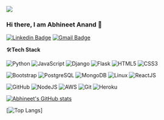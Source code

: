 ![](https://komarev.com/ghpvc/?username=gullyboy007&color=yellowgreen)

### Hi there, I am Abhineet Anand 👋

[![Linkedin Badge](https://img.shields.io/badge/-abhineetanand-blue?style=flat-square&logo=Linkedin&logoColor=white&link=https://www.linkedin.com/in/abhineet-anand/)](https://www.linkedin.com/in/abhineet-anand/)
[![Gmail Badge](https://img.shields.io/badge/-abhineet.anand.2000@gmail.com-c14438?style=flat-square&logo=Gmail&logoColor=white&link=mailto:abhineet.anand.2000@gmail.com)](mailto:abhineet.anand.2000@gmail.com)

🛠**Tech Stack**

![Python](https://img.shields.io/badge/-Python-000000?style=flat&logo=python)
![JavaScript](https://img.shields.io/badge/-JavaScript-000000?style=flat&logo=javascript)
![Django](https://img.shields.io/badge/-Django-000000?style=flat&logo=Django)
![Flask](https://img.shields.io/badge/-Flask-000000?style=flat&logo=Flask)
![HTML5](https://img.shields.io/badge/-HTML5-000000?style=flat&logo=HTML5)
![CSS3](https://img.shields.io/badge/-CSS3-000000?style=flat&logo=CSS3)

![Bootstrap](https://img.shields.io/badge/-Bootstrap-000000?style=flat&logo=bootstrap)
![PostgreSQL](https://img.shields.io/badge/-PostgreSQL-000000?style=flat&logo=PostgreSQL)
![MongoDB](https://img.shields.io/badge/-MongoDB-000000?style=flat&logo=MongoDB)
![Linux](https://img.shields.io/badge/-Linux-000000?style=flat&logo=linux&logoColor=FCC624)
![ReactJS](https://img.shields.io/badge/-ReactJs-000000?style=flat&logo=react)

![GitHub](https://img.shields.io/badge/-GitHub-000000?style=flat&logo=github&logoColor=FFFFFF)
![NodeJS](https://img.shields.io/badge/-NodeJs-000000?style=flat&logo=node.js)
![AWS](https://img.shields.io/badge/AWS-000000?style=flat-square&logo=amazon-aws)
![Git](https://img.shields.io/badge/-Git-000000?style=flat&logo=git&logoColor=F05032)
![Heroku](https://img.shields.io/badge/-Heroku-000000?style=flat&logo=heroku)

[![Abhineet's GitHub stats](https://github-readme-stats.vercel.app/api?username=gullyboy007&show_icons=true&theme=vision-friendly-dark)]()

[![Top Langs](https://github-readme-stats.vercel.app/api/top-langs/?username=gullyboy007&show_icons=true&theme=vision-friendly-dark&hide=jupyter%20notebook)]

<!---
gullyboy007/gullyboy007 is a ✨ special ✨ repository because its `README.md` (this file) appears on your GitHub profile.
You can click the Preview link to take a look at your changes.
--->
